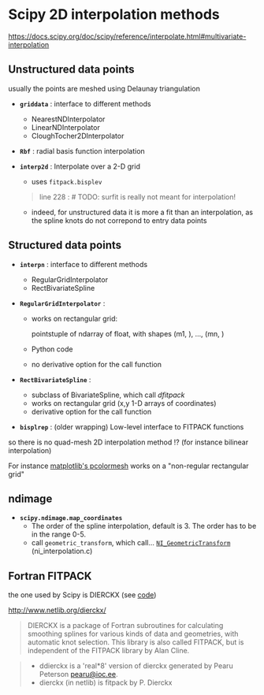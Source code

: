 # Scipy 2D interpolation methods

https://docs.scipy.org/doc/scipy/reference/interpolate.html#multivariate-interpolation

## Unstructured data points

usually the points are meshed using Delaunay triangulation

- **`griddata`** : interface to different methods
    * NearestNDInterpolator
    * LinearNDInterpolator
    * CloughTocher2DInterpolator

- **`Rbf`** : radial basis function interpolation

- **`interp2d`** : Interpolate over a 2-D grid
    * uses `fitpack.bisplev`
    > line 228 : # TODO: surfit is really not meant for interpolation!

    * indeed, for unstructured data it is more a fit than an interpolation, as the spline knots do not correpond to entry data points

## Structured data points

- **`interpn`** : interface to different methods
    * RegularGridInterpolator
    * RectBivariateSpline

- **`RegularGridInterpolator`** :  
    * works on rectangular grid:
    
        pointstuple of ndarray of float, with shapes (m1, ), …, (mn, )

    * Python code
    * no derivative option for the call function

- **`RectBivariateSpline`** : 
    * subclass of BivariateSpline, which call _dfitpack_
    * works on rectangular grid (x,y 1-D arrays of coordinates)
    * derivative option for the call function


- **`bisplrep`** : (older wrapping) Low-level interface to FITPACK functions


so there is no quad-mesh 2D interpolation method !?  (for instance bilinear interpolation)

For instance [matplotlib's pcolormesh](https://matplotlib.org/3.1.1/api/_as_gen/matplotlib.pyplot.pcolormesh.html) works on a "non-regular rectangular grid"


## ndimage

- **`scipy.ndimage.map_coordinates`**
    * The order of the spline interpolation, default is 3. The order has to be in the range 0-5.
    * call `geometric_transform`, which call... [`NI_GeometricTransform`](https://github.com/scipy/scipy/blob/be591d5472f69dc47d971d1c69c73ae164034808/scipy/ndimage/src/ni_interpolation.c#L231) (ni_interpolation.c)


## Fortran FITPACK

the one used by Scipy is DIERCKX (see [code](https://github.com/scipy/scipy/tree/v1.5.2/scipy/interpolate/fitpack))

http://www.netlib.org/dierckx/

> DIERCKX is a package of Fortran subroutines for calculating smoothing splines for various kinds of data and geometries, with automatic knot selection. This library is also called FITPACK, but is independent of the FITPACK library by Alan Cline. 

> - ddierckx is a 'real*8' version of dierckx 
>    generated by Pearu Peterson <pearu@ioc.ee>.
> - dierckx (in netlib) is fitpack by P. Dierckx